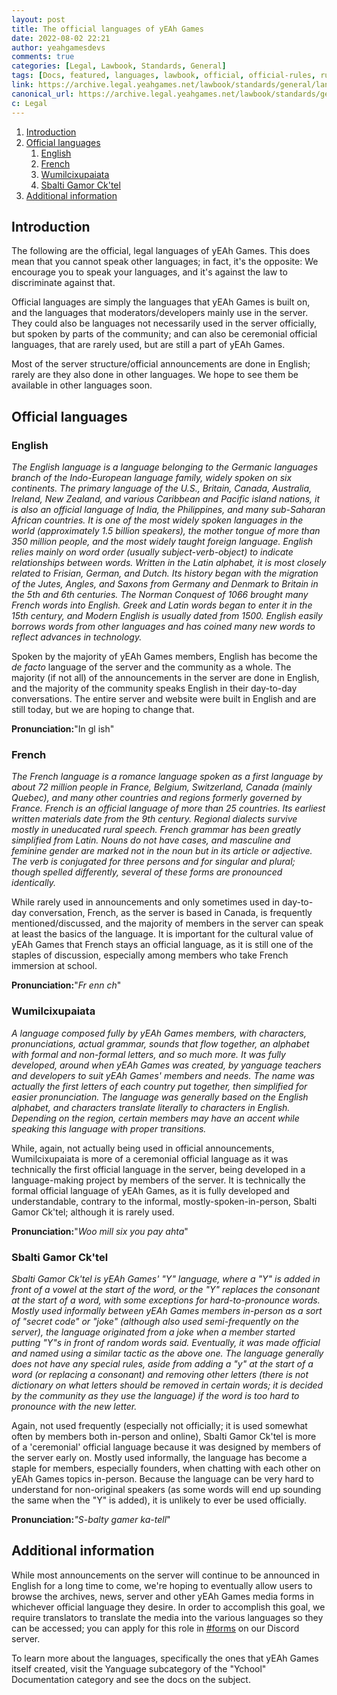 ```yaml
---
layout: post
title: The official languages of yEAh Games
date: 2022-08-02 22:21
author: yeahgamesdevs
comments: true
categories: [Legal, Lawbook, Standards, General]
tags: [Docs, featured, languages, lawbook, official, official-rules, rule-docs, rules, Rules/lawbook, Yanguage]
link: https://archive.legal.yeahgames.net/lawbook/standards/general/languages
canonical_url: https://archive.legal.yeahgames.net/lawbook/standards/general/languages
c: Legal
---
```


<!-- wp:table-of-contents {"headings":[{"content":"Introduction","level":2,"link":"https://yeaharchives.wordpress.com/2022/08/02/the-official-languages-of-yeah-games/#introduction"},{"content":"Official languages","level":2,"link":"https://yeaharchives.wordpress.com/2022/08/02/the-official-languages-of-yeah-games/#official-languages"},{"content":"English","level":3,"link":"https://yeaharchives.wordpress.com/2022/08/02/the-official-languages-of-yeah-games/#english"},{"content":"French","level":3,"link":"https://yeaharchives.wordpress.com/2022/08/02/the-official-languages-of-yeah-games/#french"},{"content":"Wumilcixupaiata","level":3,"link":"https://yeaharchives.wordpress.com/2022/08/02/the-official-languages-of-yeah-games/#wumilcixupaiata"},{"content":"Sbalti Gamor Ck'tel","level":3,"link":"https://yeaharchives.wordpress.com/2022/08/02/the-official-languages-of-yeah-games/#sbalti-gamor-ck-tel"},{"content":"Additional information","level":2,"link":"https://yeaharchives.wordpress.com/2022/08/02/the-official-languages-of-yeah-games/#additional-information"}]} -->

<ol><li><a class="wp-block-table-of-contents__entry" href="https://yeaharchives.wordpress.com/2022/08/02/the-official-languages-of-yeah-games/#introduction">Introduction</a></li><li><a class="wp-block-table-of-contents__entry" href="https://yeaharchives.wordpress.com/2022/08/02/the-official-languages-of-yeah-games/#official-languages">Official languages</a><ol><li><a class="wp-block-table-of-contents__entry" href="https://yeaharchives.wordpress.com/2022/08/02/the-official-languages-of-yeah-games/#english">English</a></li><li><a class="wp-block-table-of-contents__entry" href="https://yeaharchives.wordpress.com/2022/08/02/the-official-languages-of-yeah-games/#french">French</a></li><li><a class="wp-block-table-of-contents__entry" href="https://yeaharchives.wordpress.com/2022/08/02/the-official-languages-of-yeah-games/#wumilcixupaiata">Wumilcixupaiata</a></li><li><a class="wp-block-table-of-contents__entry" href="https://yeaharchives.wordpress.com/2022/08/02/the-official-languages-of-yeah-games/#sbalti-gamor-ck-tel">Sbalti Gamor Ck'tel</a></li></ol></li><li><a class="wp-block-table-of-contents__entry" href="https://yeaharchives.wordpress.com/2022/08/02/the-official-languages-of-yeah-games/#additional-information">Additional information</a></li></ol>
<!-- /wp:table-of-contents -->

<!-- wp:heading -->

<h2 id="introduction">Introduction</h2>
<!-- /wp:heading -->

<!-- wp:paragraph -->

<p>The following are the official, legal languages of yEAh Games. This does mean that you cannot speak other languages; in fact, it's the opposite: We encourage you to speak your languages, and it's against the law to discriminate against that.</p>
<!-- /wp:paragraph -->

<!-- wp:paragraph -->

<p>Official languages are simply the languages that yEAh Games is built on, and the languages that moderators/developers mainly use in the server. They could also be languages not necessarily used in the server officially, but spoken by parts of the community; and can also be ceremonial official languages, that are rarely used, but are still a part of yEAh Games.</p>
<!-- /wp:paragraph -->

<!-- wp:paragraph -->

<p>Most of the server structure/official announcements are done in English; rarely are they also done in other languages. We hope to see them be available in other languages soon.</p>
<!-- /wp:paragraph -->

<!-- wp:heading -->

<h2 id="official-languages">Official languages</h2>
<!-- /wp:heading -->

<!-- wp:heading {"level":3} -->

<h3 id="english">English</h3>
<!-- /wp:heading -->

<!-- wp:paragraph -->

<p><em>The English language is a language belonging to the Germanic languages branch of the Indo-European language family, widely spoken on six continents. The primary language of the U.S., Britain, Canada, Australia, Ireland, New Zealand, and various Caribbean and Pacific island nations, it is also an official language of India, the Philippines, and many sub-Saharan African countries. It is one of the most widely spoken languages in the world (approximately 1.5 billion speakers), the mother tongue of more than 350 million people, and the most widely taught foreign language. English relies mainly on word order (usually subject-verb-object) to indicate relationships between words. Written in the Latin alphabet, it is most closely related to Frisian, German, and Dutch. Its history began with the migration of the Jutes, Angles, and Saxons from Germany and Denmark to Britain in the 5th and 6th centuries. The Norman Conquest of 1066 brought many French words into English. Greek and Latin words began to enter it in the 15th century, and Modern English is usually dated from 1500. English easily borrows words from other languages and has coined many new words to reflect advances in technology.</em></p>
<!-- /wp:paragraph -->

<!-- wp:paragraph -->

<p>Spoken by the majority of yEAh Games members, English has become the <em>de facto</em> language of the server and the community as a whole. The majority (if not all) of the announcements in the server are done in English, and the majority of the community speaks English in their day-to-day conversations. The entire server and website were built in English and are still today, but we are hoping to change that.</p>
<!-- /wp:paragraph -->

<!-- wp:paragraph {"fontSize":"small"} -->

<p class="has-small-font-size"><strong>Pronunciation:</strong>"In gl ish"</p>
<!-- /wp:paragraph -->

<!-- wp:heading {"level":3} -->

<h3 id="french">French</h3>
<!-- /wp:heading -->

<!-- wp:paragraph -->

<p><em>The French language is a romance language spoken as a first language by about 72 million people in France, Belgium, Switzerland, Canada (mainly Quebec), and many other countries and regions formerly governed by France. French is an official language of more than 25 countries. Its earliest written materials date from the 9th century. Regional dialects survive mostly in uneducated rural speech. French grammar has been greatly simplified from Latin. Nouns do not have cases, and masculine and feminine gender are marked not in the noun but in its article or adjective. The verb is conjugated for three persons and for singular and plural; though spelled differently, several of these forms are pronounced identically.</em></p>
<!-- /wp:paragraph -->

<!-- wp:paragraph -->

<p>While rarely used in announcements and only sometimes used in day-to-day conversation, French, as the server is based in Canada, is frequently mentioned/discussed, and the majority of members in the server can speak at least the basics of the language. It is important for the cultural value of yEAh Games that French stays an official language, as it is still one of the staples of discussion, especially among members who take French immersion at school.</p>
<!-- /wp:paragraph -->

<!-- wp:paragraph {"fontSize":"small"} -->

<p class="has-small-font-size"><strong>Pronunciation:</strong>"<em>Fr enn ch</em>"</p>
<!-- /wp:paragraph -->

<!-- wp:heading {"level":3} -->

<h3 id="wumilcixupaiata"><strong>Wumilcixupaiata</strong></h3>
<!-- /wp:heading -->

<!-- wp:paragraph -->

<p><em>A language composed fully by yEAh Games members, with characters, pronunciations, actual grammar,  sounds that flow together, an alphabet with formal and non-formal letters, and so much more. It was fully developed, around when yEAh Games was created, by yanguage teachers and developers to suit yEAh Games' members and needs. The name was actually the first letters of each country put together, then simplified for easier pronunciation. The language was generally based on the English alphabet, and characters translate literally to characters in English. Depending on the region, certain members may have an accent while speaking this language with proper transitions.</em></p>
<!-- /wp:paragraph -->

<!-- wp:paragraph -->

<p>While, again, not actually being used in official announcements, Wumilcixupaiata is more of a ceremonial official language as it was technically the first official language in the server, being developed in a language-making project by members of the server. It is technically the formal official language of yEAh Games, as it is fully developed and understandable, contrary to the informal, mostly-spoken-in-person, Sbalti Gamor Ck'tel; although it is rarely used.</p>
<!-- /wp:paragraph -->

<!-- wp:paragraph {"fontSize":"small"} -->

<p class="has-small-font-size"><strong>Pronunciation:</strong>"<em>Woo mill six you pay ahta</em>"</p>
<!-- /wp:paragraph -->

<!-- wp:heading {"level":3} -->

<h3 id="sbalti-gamor-ck-tel">Sbalti Gamor Ck'tel</h3>
<!-- /wp:heading -->

<!-- wp:paragraph -->

<p><em>Sbalti Gamor Ck'tel is yEAh Games' "Y" language, where a "Y" is added in front of a vowel at the start of the word, or the "Y" replaces the consonant at the start of a word, with some exceptions for hard-to-pronounce words. Mostly used informally between yEAh Games members in-person as a sort of "secret code" or "joke" (although also used semi-frequently on the server), the language originated from a joke when a member started putting "Y"s in front of random words said. Eventually, it was made official and named using a similar tactic as the above one. The language generally does not have any special rules, aside from adding a "y" at the start of a word (or replacing a consonant) and removing other letters (there is not dictionary on what letters should be removed in certain words; it is decided by the community as they use the language) if the word is too hard to pronounce with the new letter.</em></p>
<!-- /wp:paragraph -->

<!-- wp:paragraph -->

<p>Again, not used frequently (especially not officially; it is used somewhat often by members both in-person and online), Sbalti Gamor Ck'tel is more of a 'ceremonial' official language because it was designed by members of the server early on. Mostly used informally, the language has become a staple for members, especially founders, when chatting with each other on yEAh Games topics in-person. Because the language can be very hard to understand for non-original speakers (as some words will end up sounding the same when the "Y" is added), it is unlikely to ever be used officially.</p>
<!-- /wp:paragraph -->

<!-- wp:paragraph {"fontSize":"small"} -->

<p class="has-small-font-size"><strong>Pronunciation:</strong><em>"S-balty gamer ka-tell</em>"</p>
<!-- /wp:paragraph -->

<!-- wp:heading -->

<h2 id="additional-information">Additional information</h2>
<!-- /wp:heading -->

<!-- wp:paragraph -->

<p>While most announcements on the server will continue to be announced in English for a long time to come, we're hoping to eventually allow users to browse the archives, news, server and other yEAh Games media forms in whichever official language they desire. In order to accomplish this goal, we require translators to translate the media into the various languages so they can be accessed; you can apply for this role in <a href="https://discord.com/channels/887052880782176266/959798642737303563">#forms</a> on our Discord server.</p>
<!-- /wp:paragraph -->

<!-- wp:paragraph -->

<p>To learn more about the languages, specifically the ones that yEAh Games itself created, visit the Yanguage subcategory of the "Ychool" Documentation category and see the docs on the subject.</p>
<!-- /wp:paragraph -->
